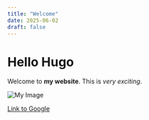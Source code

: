 ```yaml
---
title: "Welcome"
date: 2025-06-02
draft: false
---
```


# Hello Hugo

Welcome to **my website**. This is *very exciting*.

![My Image](images/myphoto.jpg)

[Link to Google](https://google.com)
